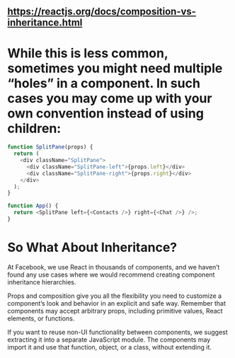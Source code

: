 ## https://reactjs.org/docs/composition-vs-inheritance.html

# While this is less common, sometimes you might need multiple “holes” in a component. In such cases you may come up with your own convention instead of using children:

```js
function SplitPane(props) {
  return (
    <div className="SplitPane">
      <div className="SplitPane-left">{props.left}</div>
      <div className="SplitPane-right">{props.right}</div>
    </div>
  );
}

function App() {
  return <SplitPane left={<Contacts />} right={<Chat />} />;
}
```

# So What About Inheritance?

At Facebook, we use React in thousands of components, and we haven’t found any use cases where we would recommend
creating component inheritance hierarchies.

Props and composition give you all the flexibility you need to customize a component’s look and behavior in an explicit
and safe way. Remember that components may accept arbitrary props, including primitive values, React elements, or
functions.

If you want to reuse non-UI functionality between components, we suggest extracting it into a separate JavaScript
module. The components may import it and use that function, object, or a class, without extending it.
